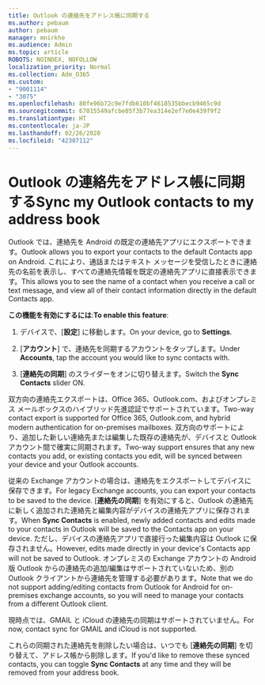 ```yaml
---
title: Outlook の連絡先をアドレス帳に同期する
ms.author: pebaum
author: pebaum
manager: mnirkhe
ms.audience: Admin
ms.topic: article
ROBOTS: NOINDEX, NOFOLLOW
localization_priority: Normal
ms.collection: Adm_O365
ms.custom:
- "9001114"
- "3075"
ms.openlocfilehash: 80fe96b72c9e7fdb610bf4618535bbecb9465c9d
ms.sourcegitcommit: 67015549afcbe05f3b77ea314e2ef7e0e439f9f2
ms.translationtype: HT
ms.contentlocale: ja-JP
ms.lasthandoff: 02/26/2020
ms.locfileid: "42307112"
---
```

# <a name="sync-my-outlook-contacts-to-my-address-book"></a><span data-ttu-id="5aa50-102">Outlook の連絡先をアドレス帳に同期する</span><span class="sxs-lookup"><span data-stu-id="5aa50-102">Sync my Outlook contacts to my address book</span></span>

<span data-ttu-id="5aa50-103">Outlook では、連絡先を Android の既定の連絡先アプリにエクスポートできます。</span><span class="sxs-lookup"><span data-stu-id="5aa50-103">Outlook allows you to export your contacts to the default Contacts app on Android.</span></span> <span data-ttu-id="5aa50-104">これにより、通話またはテキスト メッセージを受信したときに連絡先の名前を表示し、すべての連絡先情報を既定の連絡先アプリに直接表示できます。</span><span class="sxs-lookup"><span data-stu-id="5aa50-104">This allows you to see the name of a contact when you receive a call or text message, and view all of their contact information directly in the default Contacts app.</span></span>
 
<span data-ttu-id="5aa50-105">**この機能を有効にするには**:</span><span class="sxs-lookup"><span data-stu-id="5aa50-105">**To enable this feature**:</span></span>
 
1. <span data-ttu-id="5aa50-106">デバイスで、[**設定**] に移動します。</span><span class="sxs-lookup"><span data-stu-id="5aa50-106">On your device, go to **Settings**.</span></span>

2. <span data-ttu-id="5aa50-107">[**アカウント**] で、連絡先を同期するアカウントをタップします。</span><span class="sxs-lookup"><span data-stu-id="5aa50-107">Under **Accounts**, tap the account you would like to sync contacts with.</span></span>

3. <span data-ttu-id="5aa50-108">[**連絡先の同期**] のスライダーをオンに切り替えます。</span><span class="sxs-lookup"><span data-stu-id="5aa50-108">Switch the **Sync Contacts** slider ON.</span></span>
 
<span data-ttu-id="5aa50-109">双方向の連絡先エクスポートは、Office 365、Outlook.com、およびオンプレミス メールボックスのハイブリッド先進認証でサポートされています。</span><span class="sxs-lookup"><span data-stu-id="5aa50-109">Two-way contact export is supported for Office 365, Outlook.com, and hybrid modern authentication for on-premises mailboxes.</span></span> <span data-ttu-id="5aa50-110">双方向のサポートにより、追加した新しい連絡先または編集した既存の連絡先が、デバイスと Outlook アカウント間で確実に同期されます。</span><span class="sxs-lookup"><span data-stu-id="5aa50-110">Two-way support ensures that any new contacts you add, or existing contacts you edit, will be synced between your device and your Outlook accounts.</span></span>
 
<span data-ttu-id="5aa50-111">従来の Exchange アカウントの場合は、連絡先をエクスポートしてデバイスに保存できます。</span><span class="sxs-lookup"><span data-stu-id="5aa50-111">For legacy Exchange accounts, you can export your contacts to be saved to the device.</span></span> <span data-ttu-id="5aa50-112">[**連絡先の同期**] を有効にすると、Outlook の連絡先に新しく追加された連絡先と編集内容がデバイスの連絡先アプリに保存されます。</span><span class="sxs-lookup"><span data-stu-id="5aa50-112">When **Sync Contacts** is enabled, newly added contacts and edits made to your contacts in Outlook will be saved to the Contacts app on your device.</span></span> <span data-ttu-id="5aa50-113">ただし、デバイスの連絡先アプリで直接行った編集内容は Outlook に保存されません。</span><span class="sxs-lookup"><span data-stu-id="5aa50-113">However, edits made directly in your device's Contacts app will not be saved to Outlook.</span></span> <span data-ttu-id="5aa50-114">オンプレミスの Exchange アカウントの Android 版 Outlook からの連絡先の追加/編集はサポートされていないため、別の Outlook クライアントから連絡先を管理する必要があります。</span><span class="sxs-lookup"><span data-stu-id="5aa50-114">Note that we do not support adding/editing contacts from Outlook for Android for on-premises exchange accounts, so you will need to manage your contacts from a different Outlook client.</span></span>
 
<span data-ttu-id="5aa50-115">現時点では、GMAIL と iCloud の連絡先の同期はサポートされていません。</span><span class="sxs-lookup"><span data-stu-id="5aa50-115">For now, contact sync for GMAIL and iCloud is not supported.</span></span>
 
<span data-ttu-id="5aa50-116">これらの同期された連絡先を削除したい場合は、いつでも [**連絡先の同期**] を切り替えて、アドレス帳から削除します。</span><span class="sxs-lookup"><span data-stu-id="5aa50-116">If you'd like to remove these synced contacts, you can toggle **Sync Contacts** at any time and they will be removed from your address book.</span></span>

